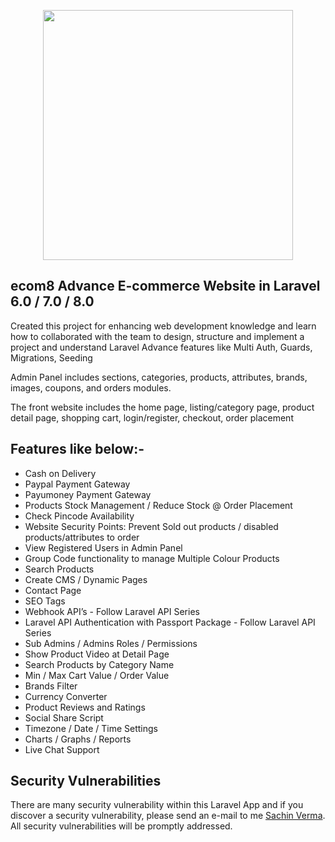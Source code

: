 <p align="center"><a href="https://laravel.com" target="_blank"><img src="https://raw.githubusercontent.com/laravel/art/master/logo-lockup/5%20SVG/2%20CMYK/1%20Full%20Color/laravel-logolockup-cmyk-red.svg" width="400"></a></p>

## ecom8 Advance E-commerce Website in Laravel 6.0 / 7.0 / 8.0

Created this project for enhancing web development knowledge and learn how to collaborated with the team to design, structure and implement a project and understand Laravel Advance features like Multi Auth, Guards, Migrations, Seeding

Admin Panel includes sections, categories, products, attributes, brands, images, coupons, and orders modules.

The front website includes the home page, listing/category page, product detail page, shopping cart, login/register, checkout, order placement

## Features like below:-

- Cash on Delivery
- Paypal Payment Gateway
- Payumoney Payment Gateway
- Products Stock Management / Reduce Stock @ Order Placement
- Check Pincode Availability 
- Website Security Points: Prevent Sold out products / disabled products/attributes to order
- View Registered Users in Admin Panel
- Group Code functionality to manage Multiple Colour Products 
- Search Products
- Create CMS / Dynamic Pages
- Contact Page
- SEO Tags
- Webhook API’s - Follow Laravel API Series
- Laravel API Authentication with Passport Package - Follow Laravel API Series
- Sub Admins / Admins Roles / Permissions
- Show Product Video at Detail Page
- Search Products by Category Name
- Min / Max Cart Value / Order Value
- Brands Filter
- Currency Converter
- Product Reviews and Ratings
- Social Share Script
- Timezone / Date / Time Settings
- Charts / Graphs / Reports
- Live Chat Support

## Security Vulnerabilities

There are many security vulnerability within this Laravel App and if you discover a security vulnerability, please send an e-mail to me [Sachin Verma](mailt:sachinvermab@gmail.com). All security vulnerabilities will be promptly addressed.
